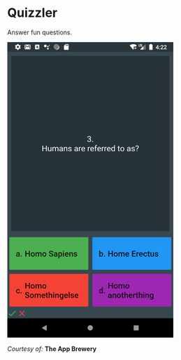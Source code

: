 # Quizzler

Answer fun questions.

<img src="../images_of_projects/quizzler.png" width="380">


_Courtesy of:_ **The App Brewery**